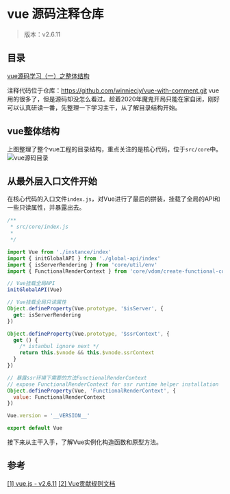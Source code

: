 # vue 源码注释仓库

> 版本：v2.6.11
## 目录
[vue源码学习（一）之整体结构]()

注释代码位于仓库：https://github.com/winniecjy/vue-with-comment.git
vue用的很多了，但是源码却没怎么看过。趁着2020年魔鬼开局只能在家自闭，刚好可以认真研读一番，先整理一下学习主干，从了解目录结构开始。        
## vue整体结构
上图整理了整个vue工程的目录结构，重点关注的是核心代码，位于`src/core`中。    
![vue源码目录](https://image-1254389045.cos.ap-guangzhou.myqcloud.com/Vue.js%E6%BA%90%E7%A0%81%E7%9B%AE%E5%BD%95.svg)       
## 从最外层入口文件开始
在核心代码的入口文件`index.js`，对Vue进行了最后的拼装，挂载了全局的API和一些只读属性，并暴露出去。   
```javascript
/**
 * src/core/index.js
 * 
 */

import Vue from './instance/index'
import { initGlobalAPI } from './global-api/index'
import { isServerRendering } from 'core/util/env'
import { FunctionalRenderContext } from 'core/vdom/create-functional-component'

// Vue挂载全局API
initGlobalAPI(Vue)

// Vue挂载全局只读属性
Object.defineProperty(Vue.prototype, '$isServer', {
  get: isServerRendering
})

Object.defineProperty(Vue.prototype, '$ssrContext', {
  get () {
    /* istanbul ignore next */
    return this.$vnode && this.$vnode.ssrContext
  }
})

// 暴露ssr环境下需要的方法FunctionalRenderContext
// expose FunctionalRenderContext for ssr runtime helper installation
Object.defineProperty(Vue, 'FunctionalRenderContext', {
  value: FunctionalRenderContext
})

Vue.version = '__VERSION__'

export default Vue

```
接下来从主干入手，了解Vue实例化构造函数和原型方法。    

## 参考
[[1] vue.js - v2.6.11](https://github.com/vuejs/vue/tree/v2.6.11)
[[2] Vue贡献规则文档](https://github.com/vuejs/vue/blob/v2.6.11/.github/CONTRIBUTING.md)